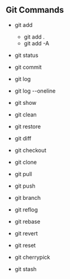## Git Commands
- git add
    - git add .
    - git add -A

- git status
- git commit
- git log 
- git log --oneline
- git show
- git clean
- git restore
- git diff
- git checkout
- git clone
- git pull
- git push
- git branch
- git reflog
- git rebase
- git revert
- git reset
- git cherrypick
- git stash